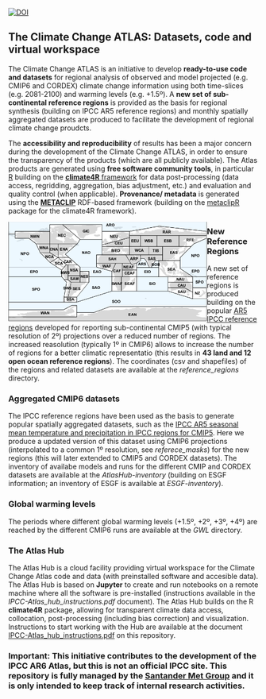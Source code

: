 [![DOI](https://zenodo.org/badge/179907799.svg)](https://zenodo.org/badge/latestdoi/179907799)

## The Climate Change ATLAS: Datasets, code and virtual workspace

The Climate Change ATLAS is an initiative to develop **ready-to-use code and datasets** for regional analysis of observed and model projected (e.g. CMIP6 and CORDEX) climate change information using both time-slices (e.g. 2081-2100) and warming levels (e.g. +1.5º). A **new set of sub-continental reference regions** is provided as the basis for regional synthesis (building on IPCC AR5 reference regions) and monthly spatially aggregated datasets are produced to facilitate the development of regional climate change proudcts. 

The **accessibility and reproducibility** of results has been a major concern during the development of the Climate Change ATLAS, in order to ensure the transparency of the products (which are all publicly available). The Atlas products are generated using **free software community tools**, in particular [R](https://www.r-project.org) building on the [**climate4R** framework](https://github.com/SantanderMetGroup/climate4R) for data post-processing (data access, regridding, aggregation, bias adjustment, etc.) and evaluation and quality control (when applicable). **Provenance/ metadata** is generated using the [**METACLIP**](http://www.metaclip.org) RDF-based framework (building on the [metaclipR](https://github.com/metaclip/metaclipR) package for the climate4R framework).

<img src="/man/new_eference_regions.png" align="left" alt="" width="400" />

### New Reference Regions 
A new set of reference regions is produced building on the popular [AR5 IPCC reference regions](http://www.ipcc-data.org/guidelines/pages/ar5_regions.html) developed for reporting sub-continental CMIP5 (with typical resolution of 2º) projections over a reduced number of regions. The increased reasolution (typically 1º in CMIP6) allows to increase the number of regions for a better climatic representatio (this results in **43 land and 12 open ocean reference regions**). The coordinates (csv and shapefiles) of the regions and related datasets are available at the *reference_regions* directory.

### Aggregated CMIP6 datasets
The IPCC reference regions have been used as the basis to generate popular spatially aggregated datasets, such as the [IPCC AR5 seasonal mean temperature and precipitation in IPCC regions for CMIP5](https://catalogue.ceda.ac.uk/uuid/9d0f61dc7a1b4017b22d88f9d38ab398). Here we produce a updated version of this dataset using CMIP6 projections (interpolated to a common 1º resolution, see *referece_masks*) for the new regions (this will later extended to CMIP5 and CORDEX datasets).  The inventory of availabe models and runs for the different CMIP and CORDEX datasets are available at the *AtlasHub-inventory* (building on ESGF information; an inventory of ESGF is available at *ESGF-inventory*). 

### Global warming levels
The periods where different global warming levels (+1.5º, +2º, +3º, +4º) are reached by the different CMIP6 runs are available at the *GWL* directory. 

### The Atlas Hub
The Atlas Hub is a cloud facility providing virtual workspace for the Climate Change Atlas code and data (with preinstalled software and accesible data). The Atlas Hub is based on **Jupyter** to create and run notebooks on a remote machine where all the software is pre-installed (instructions available in the *IPCC-Atlas_hub_instructions.pdf* document). The Atlas Hub builds on the R **climate4R** package, allowing for transparent climate data access, collocation, post-processing (including bias correction) and visualization. Instructions to start working with the Hub are available at the document [IPCC-Atlas_hub_instructions.pdf](https://github.com/SantanderMetGroup/IPCC-Atlas/IPCC-Atlas_hub_instructions.pdf) on this repository.

### **Important**: This initiative contributes to the development of the IPCC AR6 Atlas, but this is not an official IPCC site. This repository is fully managed by the [Santander Met Group](https://github.com/SantanderMetGroup) and it is only intended to keep track of internal research activities.
